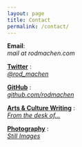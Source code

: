 ```yaml
---
layout: page
title: Contact
permalink: /contact/
---
```

<style>
	.post	p {
		text-align: center;
		font-size: 1.75em;
	}
</style>

**Email**:<br>
*mail at rodmachen.com*

<a href="https://twitter.com/rod_machen" target="blank">**Twitter**</a>
:<br>
<a href="https://twitter.com/rod_machen" target="blank">*@rod_machen*</a>

<a href="https://github.com/rodmachen" target="blank">**GitHub**</a>
:<br>
<a href="https://github.com/rodmachen" target="blank">*github.com/rodmachen*</a>

<a href="http://rodmachen.com/archive/">**Arts & Culture Writing**</a>
:<br>
<a href="http://rodmachen.com/archive/">*From the desk of…*</a>

<a href="http://photo.rodmachen.com">**Photography**</a>
:<br>
<a href="http://photo.rodmachen.com">*Still Images*</a>
